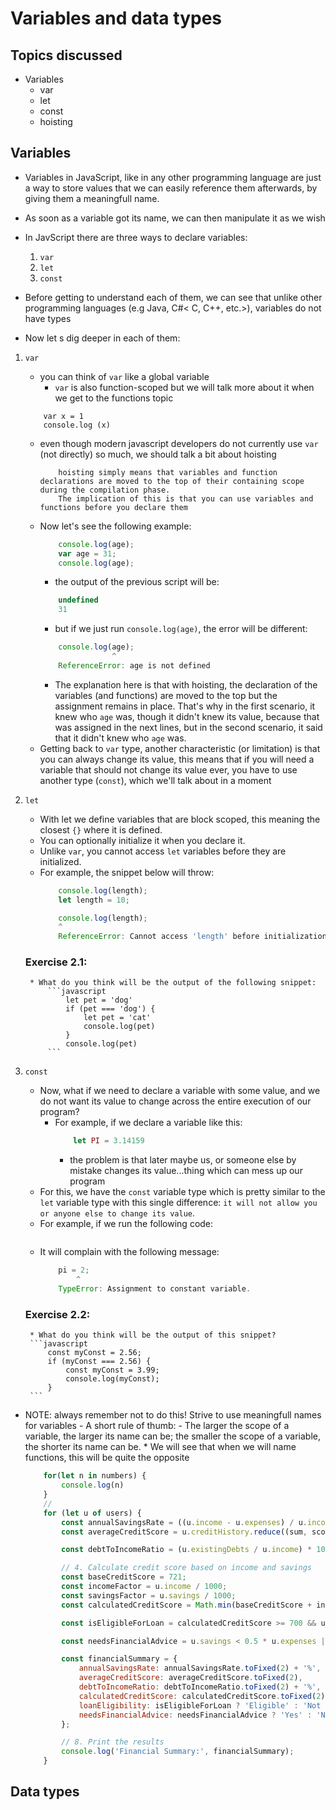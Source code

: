 # Variables and data types

## Topics discussed

- Variables
    - var
    - let 
    - const
    - hoisting

## Variables

- Variables in JavaScript, like in any other programming language are just a way to store values that we can easily reference them afterwards, by giving them a meaningfull name.

- As soon as a variable got its name, we can then manipulate it as we wish

- In JavScript there are three ways to declare variables:
    1. `var`
    2. `let`
    3. `const`
- Before getting to understand each of them, we can see that unlike other programming languages (e.g Java, C#< C, C++, etc.>), variables do not have types

- Now let s dig deeper in each of them:

1.  `var`
    - you can think of `var` like a global variable
        - `var` is also function-scoped but we will talk more about it when we get to the  functions topic
    ```javscript
        var x = 1
        console.log (x)
    ```
    - even though modern javascript developers do not currently use `var` (not directly) so much, we should talk a bit about hoisting 
        ```text
            hoisting simply means that variables and function declarations are moved to the top of their containing scope during the compilation phase.
            The implication of this is that you can use variables and functions before you declare them
        ``` 
    - Now let's see the following example:
        ```javascript
            console.log(age);
            var age = 31;
            console.log(age);
        ```
        - the output of the previous script will be:
        ```javascript
            undefined
            31
        ```
        - but if we just run `console.log(age)`, the error will be different:
        ```javascript
            console.log(age);
                        ^
            ReferenceError: age is not defined
        ```
        - The explanation here is that with hoisting, the declaration of the variables (and functions) are moved to the top but the assignment remains in place.  That's why in the first scenario, it knew who `age` was, though it didn't knew its value, because that was assigned in the next lines, but in the second scenario, it said that it didn't knew who `age` was.
    - Getting back to `var` type, another characteristic (or limitation) is that you can always change its value, this means that if you will need a variable that should not change its value ever, you have to use another type (`const`), which we'll talk about in a moment

2. `let`
    - With let we define variables that are block scoped, this meaning the closest `{}` where it is defined.
    - You can optionally initialize it when you declare it.
    - Unlike `var`, you cannot access `let` variables before they are initialized.
    - For example, the snippet below will throw:
        ```javascript
            console.log(length);
            let length = 10;
        ```
        ```javascript
            console.log(length);
            ^
            ReferenceError: Cannot access 'length' before initialization
        ```
    

    ### Exercise 2.1:
        * What do you think will be the output of the following snippet:
            ```javascript
                let pet = 'dog'
                if (pet === 'dog') {
                    let pet = 'cat'
                    console.log(pet)
                }
                console.log(pet)
            ```

3. `const`
    - Now, what if we need to declare a variable with some value, and we do not want its value to change across the entire execution of our program?
        - For example, if we declare a variable like this:
            ```javascript
                let PI = 3.14159
            ```
            - the problem is that later maybe us, or someone else by mistake changes its value...thing which can mess up our program
    - For this, we have the `const` variable type which is pretty similar to the `let` variable type with this single difference: `it will not allow you or anyone else to change its value`.
    - For example, if we run the following code: 
        ```javascript
        ```
    - It will complain with the following message:
        ```javascript
            pi = 2;
                ^
            TypeError: Assignment to constant variable.
        ```
    ### Exercise 2.2:
        * What do you think will be the output of this snippet?
        ```javascript
            const myConst = 2.56;
            if (myConst === 2.56) {
                const myConst = 3.99;
                console.log(myConst);
            }
        ```
    
    
 - NOTE: always remember not to do this! Strive to use meaningfull names for variables
        - A short rule of thumb:
            - The larger the scope of a variable, the larger its name can be; the smaller the scope of a variable, the shorter its name can be.
        * We will see that when we will name functions, this will be quite the opposite

    ```javascript
        for(let n in numbers) {
            console.log(n)
        }
        //
        for (let u of users) {
            const annualSavingsRate = ((u.income - u.expenses) / u.income) * 100;
            const averageCreditScore = u.creditHistory.reduce((sum, score) => sum + score, 0) / u.creditHistory.length;

            const debtToIncomeRatio = (u.existingDebts / u.income) * 100;

            // 4. Calculate credit score based on income and savings
            const baseCreditScore = 721;
            const incomeFactor = u.income / 1000;
            const savingsFactor = u.savings / 1000;
            const calculatedCreditScore = Math.min(baseCreditScore + incomeFactor + savingsFactor, 850);

            const isEligibleForLoan = calculatedCreditScore >= 700 && u.existingDebts < 10000;

            const needsFinancialAdvice = u.savings < 0.5 * u.expenses || u.existingDebts > 0.3 * u.income;

            const financialSummary = {
                annualSavingsRate: annualSavingsRate.toFixed(2) + '%',
                averageCreditScore: averageCreditScore.toFixed(2),
                debtToIncomeRatio: debtToIncomeRatio.toFixed(2) + '%',
                calculatedCreditScore: calculatedCreditScore.toFixed(2),
                loanEligibility: isEligibleForLoan ? 'Eligible' : 'Not Eligible',
                needsFinancialAdvice: needsFinancialAdvice ? 'Yes' : 'No'
            };

            // 8. Print the results
            console.log('Financial Summary:', financialSummary);
        }
    ```
## Data types
